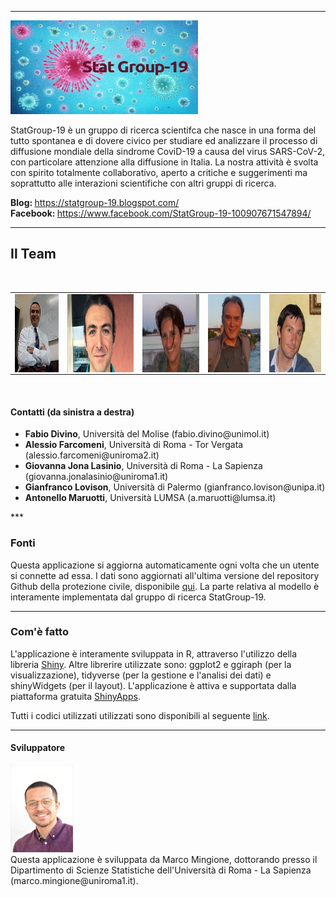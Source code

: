 

***
<img src="www/StatGroup19Pic.jpg" width="300" height="150" /> 

StatGroup-19 è un gruppo di ricerca scientifca che nasce in una forma del tutto spontanea e di dovere civico per studiare ed analizzare il processo di diffusione mondiale della sindrome CoviD-19 a causa del virus SARS-CoV-2, con particolare attenzione alla diffusione in Italia. La nostra attività è svolta con spirito totalmente collaborativo, aperto a critiche e suggerimenti ma soprattutto alle interazioni scientifiche con altri gruppi di ricerca.

<b>Blog: </b> https://statgroup-19.blogspot.com/
 <br>
<b>Facebook: </b> https://www.facebook.com/StatGroup-19-100907671547894/
***

## Il Team

<br>


<table float="center" width="75%" border="0">
  <tr>    
  <td><img src="www/FabioDivino.jpg" alt="" align="center" width="100" height="125" /></td>
  <td><img src="www/AlessioFa.jpg" alt="" align="center" width="153" height="125" /></td>
  <td><img src="www/giovannajona.jpg" alt="" align="center" width="131" height="125"/></td>
  <td><img src="www/GianfrancoLovison.jpg" alt="" align="center" width="120" height="125"/></td>
  <td><img src="www/AntonelloMaruotti.jpg" alt="" align="center" width="120" height="125"/></td>
  </tr>
</table>

<br>


<h4>Contatti (da sinistra a destra)</h4>
<ul>
  <li><b>Fabio Divino</b>, Università del Molise (fabio.divino@unimol.it)</li>
  <li><b>Alessio Farcomeni</b>, Università di Roma - Tor Vergata (alessio.farcomeni@uniroma2.it)</li>
  <li><b>Giovanna Jona Lasinio</b>, Università di Roma - La Sapienza (giovanna.jonalasinio@uniroma1.it)</li>
  <li><b>Gianfranco Lovison</b>, Università di Palermo (gianfranco.lovison@unipa.it)</li>
  <li><b>Antonello Maruotti</b>, Università LUMSA (a.maruotti@lumsa.it)</li>
</ul>   
***

### Fonti

Questa applicazione si aggiorna automaticamente ogni volta che un utente si connette ad essa. 
I dati sono aggiornati all'ultima versione del repository Github della protezione civile, disponibile [qui](https://github.com/pcm-dpc/COVID-19). 
La parte relativa al modello è interamente implementata dal gruppo di ricerca StatGroup-19. 

***

### Com'è fatto

L'applicazione è interamente sviluppata in R, attraverso l'utilizzo della libreria [Shiny](https://rstudio.com/products/shiny/). Altre librerire utilizzate sono: ggplot2 e ggiraph (per la visualizzazione), tidyverse (per la gestione e l'analisi dei dati) e shinyWidgets (per il layout). L'applicazione è attiva e supportata dalla piattaforma gratuita [ShinyApps](https://www.shinyapps.io/).

Tutti i codici utilizzati utilizzati sono disponibili al seguente [link](https://github.com/minmar94/StatGroup19).

***
<h4><b>Sviluppatore</b></h4>

<img src="www/BuonaMe1.jpg" alt="" width="100" height="140" />
<br>
Questa applicazione è sviluppata da Marco Mingione, dottorando presso il Dipartimento di Scienze Statistiche dell'Università di Roma - La Sapienza   (marco.mingione@uniroma1.it). 